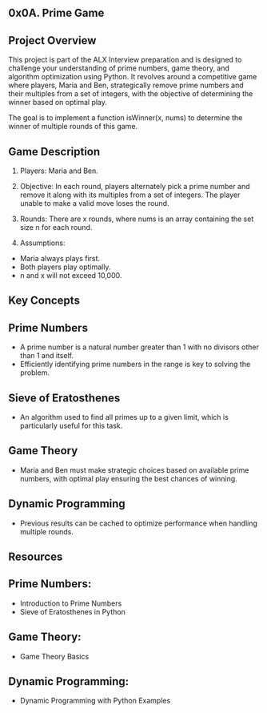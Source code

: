 ## 0x0A. Prime Game

## Project Overview
This project is part of the ALX Interview preparation and is designed to challenge your understanding of prime numbers, game theory, and algorithm optimization using Python. It revolves around a competitive game where players, Maria and Ben, strategically remove prime numbers and their multiples from a set of integers, with the objective of determining the winner based on optimal play.

The goal is to implement a function isWinner(x, nums) to determine the winner of multiple rounds of this game.

## Game Description
1. Players: Maria and Ben.

2. Objective: In each round, players alternately pick a prime number and remove it along with its multiples from a set of integers. The player unable to make a valid move loses the round.

3. Rounds: There are x rounds, where nums is an array containing the set size n for each round.

4. Assumptions:
 - Maria always plays first.
 - Both players play optimally.
 - n and x will not exceed 10,000.

## Key Concepts

## Prime Numbers
- A prime number is a natural number greater than 1 with no divisors other than 1 and itself.
- Efficiently identifying prime numbers in the range is key to solving the problem.
## Sieve of Eratosthenes
- An algorithm used to find all primes up to a given limit, which is particularly useful for this task.
## Game Theory
- Maria and Ben must make strategic choices based on available prime numbers, with optimal play ensuring the best chances of winning.
## Dynamic Programming
- Previous results can be cached to optimize performance when handling multiple rounds.
## Resources

## Prime Numbers:
- Introduction to Prime Numbers
- Sieve of Eratosthenes in Python

## Game Theory:
- Game Theory Basics

## Dynamic Programming:
- Dynamic Programming with Python Examples
